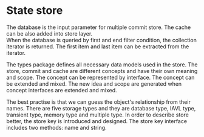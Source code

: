 # State store

The database is the input parameter for multiple commit store. The cache can be also added into store layer.  
When the database is queried by first and end filter condition, the collection iterator is returned. The first item and last item can be extracted from the iterator.

The types package defines all necessary data models used in the store. The store, commit and cache are different concepts and have their own meaning and scope. The concept can be represented by interface. The concept can be extended and mixed. The new idea and scope are generated when concept interfaces are extended and mixed.

The best practise is that we can guess the object's relationship from their names. There are five storage types and they are database type, IAVL type, transient type, memory type and multiple type. In order to describe store better, the store key is introduced and designed. The store key interface includes two methods: name and string. 
